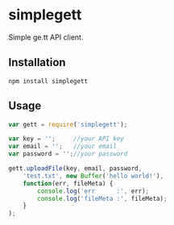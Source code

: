 # simplegett

Simple ge.tt API client.

## Installation

```
npm install simplegett
```

## Usage

```javascript
var gett = require('simplegett');

var key = '';     //your API key
var email = '';   //your email
var password = '';//your password

gett.uploadFile(key, email, password,
    'test.txt', new Buffer('hello world!'),
    function(err, fileMeta) {
        console.log('err      :', err);
        console.log('fileMeta :', fileMeta);
    }
);

```